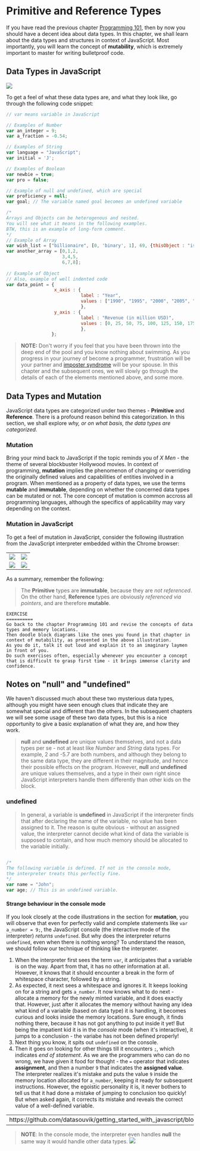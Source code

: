 # Primitive and Reference Types

If you have read the previous chapter [Programming 101](https://github.com/datasouvik/getting_started_with_javascript/blob/master/Chapters/2_programming101.md), then by now you should have a decent idea about data types. In this chapter, we shall learn about the data types and structures in context of JavaScript. Most importantly, you will learn the concept of __mutability__, which is extremely important to master for writing bulletproof code.

## Data Types in JavaScript

![](https://github.com/datasouvik/getting_started_with_javascript/blob/master/Assets/dataTypes.png)    

To get a feel of what these data types are, and what they look like, go through the following code snippet:    

```javascript
// var means variable in JavaScript

// Examples of Number
var an_integer = 9;
var a_fraction = -0.54;

// Examples of String
var language = "JavaScript";
var initial = 'J';

// Examples of Boolean
var newbie = true;
var pro = false;

// Example of null and undefined, which are special
var proficiency = null;
var goal; // The variable named goal becomes an undefined variable

/*
Arrays and Objects can be heterogenous and nested.
You will see what it means in the following examples.
BTW, this is an example of long-form comment.
*/
// Example of Array
var wish_list = ["billionaire", [0, 'binary', 1], 69, {thisObject : "isAwesOme"}];
var another_array = [0,1,2,
                     3,4,5,
                     6,7,8];
                     
// Example of Object
// Also, example of well indented code
var data_point = {
                  x_axis : {
                            label : "Year", 
                            values : ["1990", "1995", "2000", "2005", "2010", "2015", "2012"],
                            },
                  y_axis : {
                            label : "Revenue (in million USD)",
                            values : [0, 25, 50, 75, 100, 125, 150, 175, 200, 250, 300, 350, 400],
                            },
                 };
```

> __NOTE:__ Don't worry if you feel that you have been thrown into the deep end of the pool and you know nothing about swimming. As you progress in your journey of become a programmer, frustration will be your partner and [imposter syndrome](https://en.wikipedia.org/wiki/Impostor_syndrome) will be your spouse. In this chapter and the subsequent ones, we will slowly go through the details of each of the elements mentioned above, and some more.    

## Data Types and Mutation

JavaScript data types are categorized under two themes - __Primitive__ and __Reference__. There is a profound reason behind this categorization. In this section, we shall explore _why, or on what basis, the data types are categorized_.

### Mutation

Bring your mind back to JavaScript if the topic reminds you of _X Men_ - the theme of several blockbuster Hollywood movies. In context of programming, __mutation__ implies the phenomenon of changing or overriding the originally defined values and capabilities of entities involved in a program. When mentioned as a property of data types, we use the terms __mutable__ and __immutable__, depending on whether the concerned data types can be mutated or not. The core concept of mutation is common accross all programming languages, although the specifics of applicability may vary depending on the context.

### Mutation in JavaScript
To get a feel of mutation in JavaScript, consider the following illustration from the JavaScript interpreter embedded within the Chrome browser:

<table>
  <thead>
  </head>
  <tbody>
    <tr>
      <td>
        <img src="https://github.com/datasouvik/getting_started_with_javascript/blob/master/Assets/immutableNumber.png"/>
      </td>
      <td>
        <img src="https://github.com/datasouvik/getting_started_with_javascript/blob/master/Assets/mutableObject.png"/>      
      </td>
    </tr>
    <tr>
      <td>
        <img src="https://github.com/datasouvik/getting_started_with_javascript/blob/master/Assets/immutableText.png"/>
      </td>
      <td>
        <img src="https://github.com/datasouvik/getting_started_with_javascript/blob/master/Assets/mutableText.png"/>      
      </td>
  </tr>  
  </tbody>
</table>


As a summary, remember the following:  
> The __Primitive__ types are __immutable__, because they are _not referenced_. On the other hand, __Reference__ types are obviously _referenced via pointers_, and are therefore __mutable__.    

```
EXERCISE
==========
Go back to the chapter Programming 101 and revise the concepts of data types and memory locations. 
Then doodle block diagrams like the ones you found in that chapter in context of mutability, as presented in the above illustration. 
As you do it, talk it out loud and explain it to an imaginary laymen in front of you. 
Do such exercises often, especially whenever you encounter a concept that is difficult to grasp first time - it brings immense clarity and confidence.
```
## Notes on "null" and "undefined"
We haven't discussed much about these two mysterious data types, although you might have seen enough clues that indicate they are somewhat special and different than the others. In the subsequent chapters we will see some usage of these two data types, but this is a nice opportunity to give a basic explanation of what they are, and how they work.

> __null__ and __undefined__ are unique values themselves, and not a data types per se - not at least like _Number_ and _String_ data types. For example, 2 and -5.7 are both numbers, and although they belong to the same data type, they are different in their magnitude, and hence their possible effects on the program. However, __null__ and __undefined__ are unique values themselves, and a type in their own right since JavaScript interpreters handle them differently than other kids on the block.    

### undefined
> In general, a variable is __undefined__ in JavaScript if the interpreter finds that after declaring the name of the variable, no value has been assigned to it. The reason is quite obvious - without an assigned value, the interpreter cannot decide what kind of data the variable is supposed to contain, and how much memory should be allocated to the variable initially.     

```javascript

/* 
The following variable is defined. If not in the console mode, 
the interpreter treats this perfectly fine.
*/
var name = "John"; 
var age; // This is an undefined variable. 
```

#### Strange behaviour in the console mode
If you look closely at the code illustrations in the section for __mutation__, you will observe that even for perfectly valid and complete statements like `var a_number = 9;`, the JavaScript console (the interactive mode of the interpreter) _returns_ `undefined`. But why does the interpreter returns `undefined`, even when there is nothing wrong? To understand the reason, we should follow our technique of thinking like the interpreter.    

  1. When the interpreter first sees the term `var`, it anticipates that a variable is on the way. Apart from that, it has no other information at all. However, it knows that it should encounter a break in the form of whitespace character, followed by a string.    
  2. As expected, it next sees a whitespace and ignores it. It keeps looking on for a string and gets `a_number`. It now knows what to do next - allocate a memory for the newly minted variable, and it does exactly that. However, just after it allocates the memory without having any idea what kind of a variable (based on data type) it is handling, it becomes curious and looks inside the memory locations. Sure enough, it finds nothing there, because it has not got anything to put inside it yet! But being the impatient kid it is in the _console_ mode (when it's interactive), it jumps to a conclusion - the variabe has not been defined properly!     
  3. Next thing you know, it spits out `undefined` on the console.    
  4. Then it goes on looking for other things till it encounters `;`, which indicates _end of statement_. As we are the programmers who can do no wrong, we have given it food for thought - the `=` operator that indicates __assignment__, and then a number `9` that indicates the __assigned value__. The interpreter realizes it's mistake and puts the value `9` inside the memory location allocated for `a_number`, keeping it ready for subsequent instructions. However, the egoistic personality it is, it never bothers to tell us that it had done a mistake of jumping to conclusion too quickly! But when asked again, it corrects its mistake and reveals the correct value of a well-defined variable.
  <table>
    <tr>
      <td>
      https://github.com/datasouvik/getting_started_with_javascript/blob/master/Assets/undefinedSelfCorrection.png
      </td>
    </tr>
  </table>
  
  
> __NOTE__: In the console mode, the interpreter even handles __null__ the same way it would handle other data types. 
![](https://github.com/datasouvik/getting_started_with_javascript/blob/master/Assets/nullUndefined%20Console.png)     

